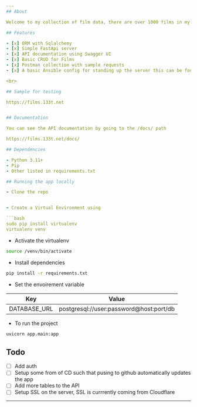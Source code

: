 ```yaml
---
## About

Welcome to my collection of film data, there are over 1000 films in my database with loads of metadata attached to each film.

## Features

- [x] ORM with Sqlalchemy
- [x] Simple FastApi server
- [x] API documentation using Swagger UI
- [x] Basic CRUD for Films
- [x] Postman collection with sample requests
- [x] A basic Ansible config for standing up the server this can be found under /ansible/ansible.yaml

<br>

## Sample for testing

https://films.133t.net


## Documentation 

You can see the API documentation by going to the /docs/ path

https://films.133t.net/docs/

## Dependencies

- Python 3.11+
- Pip
- Other listed in requirements.txt

## Running the app locally

- Clone the repo


- Create a Virtual Environment using

```bash
sudo pip install virtualenv
virtualenv venv
```

- Activate the virtualenv

```bash
source /venv/bin/activate
```

- Install dependencies

```bash
pip install -r requirements.txt
```

- Set the envoirement variable

| Key     | Value |
| ----------- | ----------- |
| DATABASE_URL   | postgresql://user:password@host:port/db|

- To run the project

```bash
uvicorn app.main:app
```

## Todo

- [ ] Add auth
- [ ] Setup some from of CD such that pusing to github automatically updates the app
- [ ] Add more tables to the API 
- [ ] Setup SSL on the server, SSL is currrently coming from Cloudflare 

---
```

